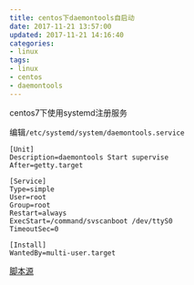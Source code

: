 ```yaml
---
title: centos下daemontools自启动
date: 2017-11-21 13:57:00
updated: 2017-11-21 14:16:40
categories:
- linux
tags:
- linux
- centos
- daemontools
---
```

centos7下使用systemd注册服务

编辑`/etc/systemd/system/daemontools.service`

````
[Unit]
Description=daemontools Start supervise
After=getty.target
 
[Service]
Type=simple
User=root
Group=root
Restart=always
ExecStart=/command/svscanboot /dev/ttyS0
TimeoutSec=0
 
[Install]
WantedBy=multi-user.target
````

[脚本源](https://www.phpini.com/linux/rhel-centos-7-setup-daemontools-auto-start)